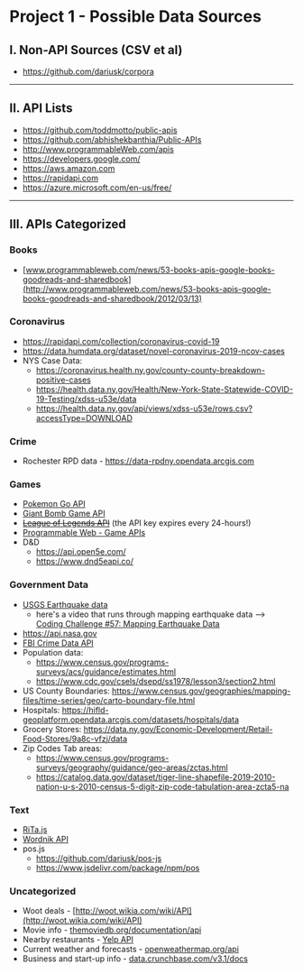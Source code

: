 # Project 1 - Possible Data Sources

## I. Non-API Sources (CSV et al)
- https://github.com/dariusk/corpora

<hr>

## II. API Lists
- https://github.com/toddmotto/public-apis
- https://github.com/abhishekbanthia/Public-APIs
- http://www.programmableWeb.com/apis
- https://developers.google.com/
- https://aws.amazon.com
- https://rapidapi.com
- https://azure.microsoft.com/en-us/free/

<hr>

## III. APIs Categorized

### Books
- [www.programmableweb.com/news/53-books-apis-google-books-goodreads-and-sharedbook](http://www.programmableweb.com/news/53-books-apis-google-books-goodreads-and-sharedbook/2012/03/13)

### Coronavirus
- https://rapidapi.com/collection/coronavirus-covid-19
- https://data.humdata.org/dataset/novel-coronavirus-2019-ncov-cases
- NYS Case Data: 
  - https://coronavirus.health.ny.gov/county-county-breakdown-positive-cases
  - https://health.data.ny.gov/Health/New-York-State-Statewide-COVID-19-Testing/xdss-u53e/data
  - https://health.data.ny.gov/api/views/xdss-u53e/rows.csv?accessType=DOWNLOAD

### Crime
- Rochester RPD data - https://data-rpdny.opendata.arcgis.com

### Games
- [Pokemon Go API ](https://rapidapi.com/chewett/api/pokemon-go1)
- [Giant Bomb Game API](http://www.giantbomb.com/api/)
- ~~[League of Legends API](https://developer.riotgames.com)~~ (the API key expires every 24-hours!)
- [Programmable Web - Game APIs](http://www.programmableweb.com/category/games/apis?category=20098)
- D&D
  - https://api.open5e.com/
  - https://www.dnd5eapi.co/

### Government Data
- [USGS Earthquake data](https://earthquake.usgs.gov/fdsnws/event/1/)
  - here's a video that runs through mapping earthquake data --> [Coding Challenge #57: Mapping Earthquake Data](https://www.youtube.com/watch?v=ZiYdOwOrGyc)
- https://api.nasa.gov
- [FBI Crime Data API](https://crime-data-explorer.fr.cloud.gov/api)
- Population data: 
  - https://www.census.gov/programs-surveys/acs/guidance/estimates.html
  - https://www.cdc.gov/csels/dsepd/ss1978/lesson3/section2.html
- US County Boundaries: https://www.census.gov/geographies/mapping-files/time-series/geo/carto-boundary-file.html
- Hospitals: https://hifld-geoplatform.opendata.arcgis.com/datasets/hospitals/data
- Grocery Stores: https://data.ny.gov/Economic-Development/Retail-Food-Stores/9a8c-vfzj/data
- Zip Codes Tab areas: 
  - https://www.census.gov/programs-surveys/geography/guidance/geo-areas/zctas.html
  - https://catalog.data.gov/dataset/tiger-line-shapefile-2019-2010-nation-u-s-2010-census-5-digit-zip-code-tabulation-area-zcta5-na

### Text
- [RiTa.js](https://rednoise.org/rita/)
- [Wordnik API](https://developer.wordnik.com/faq)
- pos.js
  - https://github.com/dariusk/pos-js
  - https://www.jsdelivr.com/package/npm/pos

### Uncategorized
- Woot deals - [http://woot.wikia.com/wiki/API](http://woot.wikia.com/wiki/API)
- Movie info - [themoviedb.org/documentation/api](https://www.themoviedb.org/documentation/api)
- Nearby restaurants - [Yelp API](http://www.yelp.com/developers/documentation)
- Current weather and forecasts - [openweathermap.org/api](https://openweathermap.org/api)
- Business and start-up info - [data.crunchbase.com/v3.1/docs](https://data.crunchbase.com/v3.1/docs)
